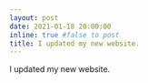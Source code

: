```yaml
---
layout: post
date: 2021-01-18 20:00:00
inline: true #false to post
title: I updated my new website.
---
```


I updated my new website.
